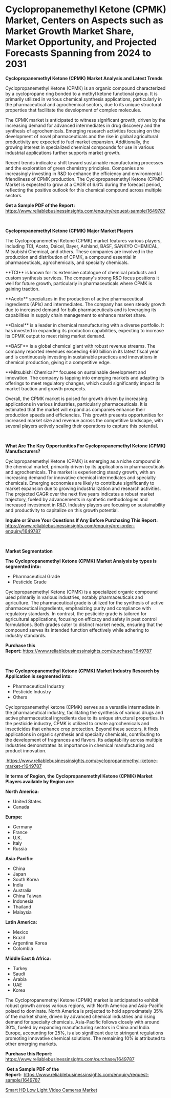 <p><h1>Cyclopropanemethyl Ketone (CPMK) Market, Centers on Aspects such as Market Growth Market Share, Market Opportunity, and Projected Forecasts Spanning from 2024 to 2031</h1></p><p><strong>Cyclopropanemethyl Ketone (CPMK) Market Analysis and Latest Trends</strong></p>
<p><p>Cyclopropanemethyl Ketone (CPMK) is an organic compound characterized by a cyclopropane ring bonded to a methyl ketone functional group. It is primarily utilized in various chemical synthesis applications, particularly in the pharmaceutical and agrochemical sectors, due to its unique structural properties that facilitate the development of complex molecules.</p><p>The CPMK market is anticipated to witness significant growth, driven by the increasing demand for advanced intermediates in drug discovery and the synthesis of agrochemicals. Emerging research activities focusing on the development of novel pharmaceuticals and the rise in global agricultural productivity are expected to fuel market expansion. Additionally, the growing interest in specialized chemical compounds for use in various industrial applications further supports market growth.</p><p>Recent trends indicate a shift toward sustainable manufacturing processes and the exploration of green chemistry principles. Companies are increasingly investing in R&D to enhance the efficiency and environmental friendliness of CPMK production. The Cyclopropanemethyl Ketone (CPMK) Market is expected to grow at a CAGR of 6.6% during the forecast period, reflecting the positive outlook for this chemical compound across multiple sectors.</p></p>
<p><strong>Get a Sample PDF of the Report:&nbsp;</strong> <a href="https://www.reliablebusinessinsights.com/enquiry/request-sample/1649787?utm_campaign=1837&utm_medium=2&utm_source=Github&utm_content=ia&utm_term=29122024&utm_id=cyclopropanemethyl-ketone-cpmk">https://www.reliablebusinessinsights.com/enquiry/request-sample/1649787</a></p>
<p>&nbsp;</p>
<p><strong>Cyclopropanemethyl Ketone (CPMK) Major Market Players</strong></p>
<p><p>The Cyclopropanemethyl Ketone (CPMK) market features various players, including TCI, Aceto, Daicel, Bayer, Ashland, BASF, SANKYO CHEMICAL, Mitsubishi Chemical, and others. These companies are involved in the production and distribution of CPMK, a compound essential in pharmaceuticals, agrochemicals, and specialty chemicals.</p><p>**TCI** is known for its extensive catalogue of chemical products and custom synthesis services. The company's strong R&D focus positions it well for future growth, particularly in pharmaceuticals where CPMK is gaining traction.</p><p>**Aceto** specializes in the production of active pharmaceutical ingredients (APIs) and intermediates. The company has seen steady growth due to increased demand for bulk pharmaceuticals and is leveraging its capabilities in supply chain management to enhance market share.</p><p>**Daicel** is a leader in chemical manufacturing with a diverse portfolio. It has invested in expanding its production capabilities, expecting to increase its CPMK output to meet rising market demand. </p><p>**BASF** is a global chemical giant with robust revenue streams. The company reported revenues exceeding €60 billion in its latest fiscal year and is continuously investing in sustainable practices and innovations in chemical production, giving it a competitive edge.</p><p>**Mitsubishi Chemical** focuses on sustainable development and innovation. The company is tapping into emerging markets and adapting its offerings to meet regulatory changes, which could significantly impact its market traction and growth prospects.</p><p>Overall, the CPMK market is poised for growth driven by increasing applications in various industries, particularly pharmaceuticals. It is estimated that the market will expand as companies enhance their production speeds and efficiencies. This growth presents opportunities for increased market size and revenue across the competitive landscape, with several players actively scaling their operations to capture this potential.</p></p>
<p>&nbsp;</p>
<p><strong>What Are The Key Opportunities For Cyclopropanemethyl Ketone (CPMK) Manufacturers?</strong></p>
<p><p>Cyclopropanemethyl Ketone (CPMK) is emerging as a niche compound in the chemical market, primarily driven by its applications in pharmaceuticals and agrochemicals. The market is experiencing steady growth, with an increasing demand for innovative chemical intermediates and specialty chemicals. Emerging economies are likely to contribute significantly to market expansion due to growing industrialization and research activities. The projected CAGR over the next five years indicates a robust market trajectory, fueled by advancements in synthetic methodologies and increased investment in R&D. Industry players are focusing on sustainability and productivity to capitalize on this growth potential.</p></p>
<p><strong>Inquire or Share Your Questions If Any Before Purchasing This Report:</strong> <a href="https://www.reliablebusinessinsights.com/enquiry/pre-order-enquiry/1649787?utm_campaign=1837&utm_medium=2&utm_source=Github&utm_content=ia&utm_term=29122024&utm_id=cyclopropanemethyl-ketone-cpmk">https://www.reliablebusinessinsights.com/enquiry/pre-order-enquiry/1649787</a></p>
<p>&nbsp;</p>
<p><strong>Market Segmentation</strong></p>
<p><strong>The Cyclopropanemethyl Ketone (CPMK) Market Analysis by types is segmented into:</strong></p>
<p><ul><li>Pharmaceutical Grade</li><li>Pesticide Grade</li></ul></p>
<p><p>Cyclopropanemethyl Ketone (CPMK) is a specialized organic compound used primarily in various industries, notably pharmaceuticals and agriculture. The pharmaceutical grade is utilized for the synthesis of active pharmaceutical ingredients, emphasizing purity and compliance with regulatory standards. In contrast, the pesticide grade is tailored for agricultural applications, focusing on efficacy and safety in pest control formulations. Both grades cater to distinct market needs, ensuring that the compound serves its intended function effectively while adhering to industry standards.</p></p>
<p><strong>Purchase this Report:&nbsp;</strong><a href="https://www.reliablebusinessinsights.com/purchase/1649787?utm_campaign=1837&utm_medium=2&utm_source=Github&utm_content=ia&utm_term=29122024&utm_id=cyclopropanemethyl-ketone-cpmk">https://www.reliablebusinessinsights.com/purchase/1649787</a></p>
<p>&nbsp;</p>
<p><strong>The Cyclopropanemethyl Ketone (CPMK) Market Industry Research by Application is segmented into:</strong></p>
<p><ul><li>Pharmaceutical Industry</li><li>Pesticide Industry</li><li>Others</li></ul></p>
<p><p>Cyclopropanemethyl ketone (CPMK) serves as a versatile intermediate in the pharmaceutical industry, facilitating the synthesis of various drugs and active pharmaceutical ingredients due to its unique structural properties. In the pesticide industry, CPMK is utilized to create agrochemicals and insecticides that enhance crop protection. Beyond these sectors, it finds applications in organic synthesis and specialty chemicals, contributing to the development of fragrances and flavors. Its adaptability across multiple industries demonstrates its importance in chemical manufacturing and product innovation.</p></p>
<p><a href="https://www.reliablebusinessinsights.com/cyclopropanemethyl-ketone-market-r1649787?utm_campaign=1837&utm_medium=2&utm_source=Github&utm_content=ia&utm_term=29122024&utm_id=cyclopropanemethyl-ketone-cpmk">&nbsp;https://www.reliablebusinessinsights.com/cyclopropanemethyl-ketone-market-r1649787</a></p>
<p><strong>In terms of Region, the Cyclopropanemethyl Ketone (CPMK) Market Players available by Region are:</strong></p>
<p>
    <p> <strong> North America: </strong>
        <ul>
            <li>United States</li>
            <li>Canada</li>
        </ul>
        </p> 
    <p> <strong> Europe: </strong>
        <ul>
            <li>Germany</li>
            <li>France</li>
            <li>U.K.</li>
            <li>Italy</li>
            <li>Russia</li>
        </ul>
        </p> 
    <p> <strong> Asia-Pacific: </strong>
        <ul>
            <li>China</li>
            <li>Japan</li>
            <li>South Korea</li>
            <li>India</li>
            <li>Australia</li>
            <li>China Taiwan</li>
            <li>Indonesia</li>
            <li>Thailand</li>
            <li>Malaysia</li>
        </ul>
        </p> 
    <p> <strong> Latin America: </strong>
        <ul>
            <li>Mexico</li>
            <li>Brazil</li>
            <li>Argentina Korea</li>
            <li>Colombia</li>
        </ul>
        </p> 
    <p> <strong> Middle East & Africa: </strong>
        <ul>
            <li>Turkey</li>
            <li>Saudi</li>
            <li>Arabia</li>
            <li>UAE</li>
            <li>Korea</li>
        </ul>
    </p>
    </p>
<p><p>The Cyclopropanemethyl Ketone (CPMK) market is anticipated to exhibit robust growth across various regions, with North America and Asia-Pacific poised to dominate. North America is projected to hold approximately 35% of the market share, driven by advanced chemical industries and rising demand for specialty chemicals. Asia-Pacific follows closely with around 30%, fueled by expanding manufacturing sectors in China and India. Europe, accounting for 25%, is also significant due to stringent regulations promoting innovative chemical solutions. The remaining 10% is attributed to other emerging markets.</p></p>
<p><strong>Purchase this Report: </strong><a href="https://www.reliablebusinessinsights.com/purchase/1649787?utm_campaign=1837&utm_medium=2&utm_source=Github&utm_content=ia&utm_term=29122024&utm_id=cyclopropanemethyl-ketone-cpmk">https://www.reliablebusinessinsights.com/purchase/1649787</a></p>
<p>&nbsp;<strong>Get a Sample PDF of the Report:&nbsp;&nbsp;</strong><a href="https://www.reliablebusinessinsights.com/enquiry/request-sample/1649787?utm_campaign=1837&utm_medium=2&utm_source=Github&utm_content=ia&utm_term=29122024&utm_id=cyclopropanemethyl-ketone-cpmk">https://www.reliablebusinessinsights.com/enquiry/request-sample/1649787</a></p>
<p><strong></strong></p>
<p><p><a href="https://github.com/oslieselotte2192/Market-Research-Report-List-1/blob/main/smart-hd-low-light-video-cameras-market.md?utm_campaign=1837&utm_medium=2&utm_source=Github&utm_content=ia&utm_term=29122024&utm_id=cyclopropanemethyl-ketone-cpmk">Smart HD Low Light Video Cameras Market</a></p></p>